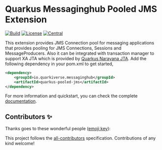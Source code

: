 # Quarkus Messaginghub Pooled JMS Extension
[![Build](https://github.com/quarkiverse/quarkus-pooled-jms/workflows/Build/badge.svg?branch=master)](https://github.com/quarkiverse/quarkus-pooled-jms/actions?query=workflow%3ABuild)
[![License](https://img.shields.io/github/license/quarkiverse/quarkus-pooled-jms)](http://www.apache.org/licenses/LICENSE-2.0)
[![Central](https://img.shields.io/maven-central/v/io.quarkiverse.messaginghub/quarkus-pooled-jms-parent?color=green)](https://search.maven.org/search?q=g:io.quarkiverse.messaginghub%20AND%20a:quarkus-pooled-jms-parent)
<!-- ALL-CONTRIBUTORS-BADGE:START -->
<!-- ALL-CONTRIBUTORS-BADGE:END -->

This extension provides JMS Connection pool for messaging applications that provides pooling for JMS Connections, Sessions and MessageProducers. Also it can be integrated with transaction manager to support XA JTA which is provided by [Quarkus Narayana JTA](https://quarkus.io/guides/transaction). Add the following dependency in your pom.xml to get started,

```xml
<dependency>
    <groupId>io.quarkiverse.messaginghub</groupId>
    <artifactId>quarkus-pooled-jms</artifactId>
</dependency>
```

For more information and quickstart, you can check the complete [documentation](https://quarkiverse.github.io/quarkiverse-docs/quarkus-pooled-jms/dev/index.html).

## Contributors ✨

Thanks goes to these wonderful people ([emoji key](https://allcontributors.org/docs/en/emoji-key)):
<!-- ALL-CONTRIBUTORS-LIST:START -->
<!-- ALL-CONTRIBUTORS-LIST:END -->

This project follows the [all-contributors](https://github.com/all-contributors/all-contributors) specification. Contributions of any kind welcome!
